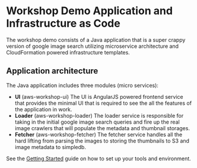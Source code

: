 # Workshop Demo Application and Infrastructure as Code

The workshop demo consists of a Java application that is a super crappy version of google image search utilizing
microservice architecture and CloudFormation powered infrastructure templates.

## Application architecture

The Java application includes three modules (micro services):
- **UI** (aws-workshop-ui)
  The UI is AngularJS powered frontend service that provides the minimal UI that is required to see the all the features
  of the application in work.
- **Loader** (aws-workshop-loader)
  The loader service is responsible for taking in the initial google image search queries and fire up the real
  image crawlers that will populate the metadata and thumbnail storages.
- **Fetcher** (aws-workshop-fetcher)
  The fetcher service handles all the hard lifting from parsing the images to storing the thumbnails to S3 and image
  metadata to simpledb.

See the [Getting Started](docs/getting_started.md) guide on how to set up your tools and environment.

